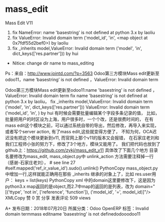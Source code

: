 # mass_edit
Mass Edit V11

1. fix NameError: name 'basestring' is not defined at python 3.x by laoliu
2. fix ValueError: Invalid domain term ('model_id', 'in', <map object at 0x7fdf55d2bef0>) by laoliu
3. fix _inherits model,ValueError: Invalid domain term ('model', 'in', dict_keys(['res.partner'])) by hui


* Nitice: change dir name to mass_editing

Ps：来自：http://www.jointd.com/?p=3563
Odoo第三方模块Mass edit更新至odoo11，name ‘basestring’ is not defined ，ValueError: Invalid domain term

Odoo第三方模块Mass edit更新至odoo11:name 'basestring' is not defined ，ValueError: Invalid domain term
fix name 'basestring' is not defined at python 3.x by laoliu，
fix _inherits model,ValueError: Invalid domain term ('model', 'in', dict_keys(['res.partner'])) ValueError: Invalid domain term ('model_id', 'in',
) by hui
有时候会需要批量编辑某个字段多条记录的值，
比如，批量把用户的时区设为上海，用户很多时，一个个改，还是很费时间的，
在有mass edit这个模块之前，可以通过系统自带的导出，然后修改，再导入来实现，
或者写个server action,
有了mass edit,这些就变得方便了，
不知为何，OCA迟迟没有把这个模块更新到v11, 而官网上那个v11的版本又会报错，
在石家庄老刘和我们工程师小张的努力下，修改了3个地方，模块又能用了。
我们把代码也放到了github上：https://github.com/zykj/mass_edit_v11
具体改了下面几个地方
目录名要修改为mass_edit,
mass_object.py中 unlink_action 方法需要注释掉一行（感谢-石家庄老刘），
            # see line 27
            #self.mapped('ref_ir_value_id').sudo().unlink()
PythonCopy
mass_object.py中增加一行,这样就能正确用在那些 _inherits 继承的对象上了，比如 res.user用户：
keys = list(keys) 
PythonCopy
xml 中的domain这里要修改下，这是因为python3.x map返回的是object,而2.7中map的返回的是列表，改为
                            domain="[('ttype', 'not in', ['reference', 'function']), ('model_id', '=', model_id)]"/>
XMLCopy
赞 0 赏 分享
 发表评论
 509 views
 
A+
发布日期：2018年07月20日  所属分类：Odoo OpenERP
标签：Invalid domain termmass editname 'basestring' is not definedodooodoo11
